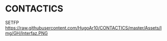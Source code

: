 # CONTACTICS
SETFP <br/>
https://raw.githubusercontent.com/HugoAr10/CONTACTICS/master/Assets/Img/GH/Interfaz.PNG
